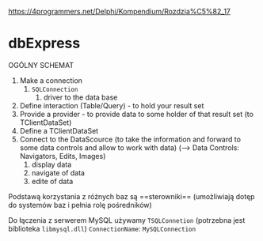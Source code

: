 https://4programmers.net/Delphi/Kompendium/Rozdzia%C5%82_17

# dbExpress
OGÓLNY SCHEMAT
1. Make a connection 
	1. `SQLConnection`
		1. driver to the data base 
2. Define interaction (Table/Query) - to hold your result set 
3. Provide a provider - to provide data to some  holder of that result set (to TClientDataSet)
4. Define a TClientDataSet
5. Connect to the DataScource (to take the information and forward to some data controls and allow to work with data) (--> Data Controls: Navigators, Edits, Images)
	1. display data
	2. navigate of data
	3. edite of data



Podstawą korzystania z różnych baz  są ==sterowniki==
(umożliwiają dotęp do systemów baz i pełnia rolę pośredników)

Do łączenia z serwerem MySQL używamy `TSQLConnetion` (potrzebna jest biblioteka `libmysql.dll`)
`ConnectionName`: `MySQLConnection`

